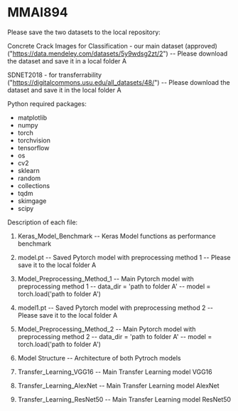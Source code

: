 # MMAI894
Please save the two datasets to the local repository:


Concrete Crack Images for Classification - our main dataset (approved) ("https://data.mendeley.com/datasets/5y9wdsg2zt/2")
-- Please download the dataset and save it in a local folder A


SDNET2018 - for transferrability ("https://digitalcommons.usu.edu/all_datasets/48/")
-- Please download the dataset and save it in the local folder A



Python required packages:

- matplotlib
- numpy
- torch
- torchvision
- tensorflow
- os
- cv2
- sklearn
- random
- collections
- tqdm
- skimgage
- scipy


Description of each file:

1. Keras_Model_Benchmark
-- Keras Model functions as performance benchmark

2. model.pt
-- Saved Pytorch model with preprocessing method 1
-- Please save it to the local folder A

3. Model_Preprocessing_Method_1
-- Main Pytorch model with preprocessing method 1
-- data_dir = 'path to folder A'
-- model = torch.load('path to folder A')

4. model1.pt
-- Saved Pytorch model with preprocessing method 2
-- Please save it to the local folder A

5. Model_Preprocessing_Method_2
-- Main Pytorch model with preprocessing method 2
-- data_dir = 'path to folder A'
-- model = torch.load('path to folder A')

6. Model Structure
-- Architecture of both Pytroch models

7. Transfer_Learning_VGG16
-- Main Transfer Learning model VGG16

8. Transfer_Learning_AlexNet
-- Main Transfer Learning model AlexNet

9. Transfer_Learning_ResNet50
-- Main Transfer Learning model ResNet50
